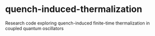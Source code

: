 # quench-induced-thermalization
Research code exploring quench-induced finite-time thermalization in coupled quantum oscillators
